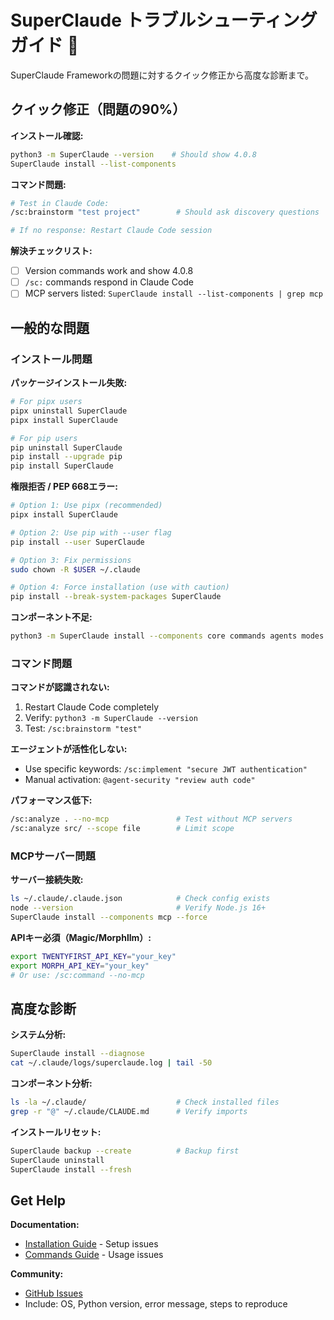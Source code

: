 # SuperClaude トラブルシューティングガイド 🔧

SuperClaude Frameworkの問題に対するクイック修正から高度な診断まで。

## クイック修正（問題の90%）

**インストール確認:**
```bash
python3 -m SuperClaude --version    # Should show 4.0.8
SuperClaude install --list-components
```

**コマンド問題:**
```bash
# Test in Claude Code:
/sc:brainstorm "test project"        # Should ask discovery questions

# If no response: Restart Claude Code session
```

**解決チェックリスト:**
- [ ] Version commands work and show 4.0.8
- [ ] `/sc:` commands respond in Claude Code  
- [ ] MCP servers listed: `SuperClaude install --list-components | grep mcp`

## 一般的な問題

### インストール問題

**パッケージインストール失敗:**
```bash
# For pipx users
pipx uninstall SuperClaude
pipx install SuperClaude

# For pip users
pip uninstall SuperClaude
pip install --upgrade pip
pip install SuperClaude
```

**権限拒否 / PEP 668エラー:**
```bash
# Option 1: Use pipx (recommended)
pipx install SuperClaude

# Option 2: Use pip with --user flag
pip install --user SuperClaude

# Option 3: Fix permissions
sudo chown -R $USER ~/.claude

# Option 4: Force installation (use with caution)
pip install --break-system-packages SuperClaude
```

**コンポーネント不足:**
```bash
python3 -m SuperClaude install --components core commands agents modes --force
```

### コマンド問題

**コマンドが認識されない:**
1. Restart Claude Code completely
2. Verify: `python3 -m SuperClaude --version`
3. Test: `/sc:brainstorm "test"`

**エージェントが活性化しない:**
- Use specific keywords: `/sc:implement "secure JWT authentication"`
- Manual activation: `@agent-security "review auth code"`

**パフォーマンス低下:**
```bash
/sc:analyze . --no-mcp               # Test without MCP servers
/sc:analyze src/ --scope file        # Limit scope
```

### MCPサーバー問題

**サーバー接続失敗:**
```bash
ls ~/.claude/.claude.json            # Check config exists
node --version                       # Verify Node.js 16+
SuperClaude install --components mcp --force
```

**APIキー必須（Magic/Morphllm）:**
```bash
export TWENTYFIRST_API_KEY="your_key"
export MORPH_API_KEY="your_key"
# Or use: /sc:command --no-mcp
```

## 高度な診断

**システム分析:**
```bash
SuperClaude install --diagnose
cat ~/.claude/logs/superclaude.log | tail -50
```

**コンポーネント分析:**
```bash
ls -la ~/.claude/                    # Check installed files
grep -r "@" ~/.claude/CLAUDE.md      # Verify imports
```

**インストールリセット:**
```bash
SuperClaude backup --create          # Backup first
SuperClaude uninstall
SuperClaude install --fresh
```

## Get Help

**Documentation:**
- [Installation Guide](../Getting-Started/installation.md) - Setup issues
- [Commands Guide](../User-Guide/commands.md) - Usage issues

**Community:**
- [GitHub Issues](https://github.com/SuperClaude-Org/SuperClaude_Framework/issues)
- Include: OS, Python version, error message, steps to reproduce

